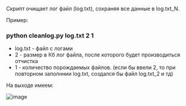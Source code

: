 Скрипт очищает лог файл (log.txt), сохраняя все данные в log.txt_N.


Пример:

### python cleanlog.py log.txt 2 1

* log.txt - файл с логами
* 2 - размер в Кб лог файла, после которого будет производиться отчистка
* 1 - количество порождаемых файлов. (если бы ввели 2, то при повторном заполннии log.txt, создался бы файл log.txt_2 и тд)

На выходе имеем:

![image](https://user-images.githubusercontent.com/56086653/103471172-e1442880-4d8d-11eb-8a40-3a293154b014.png)
